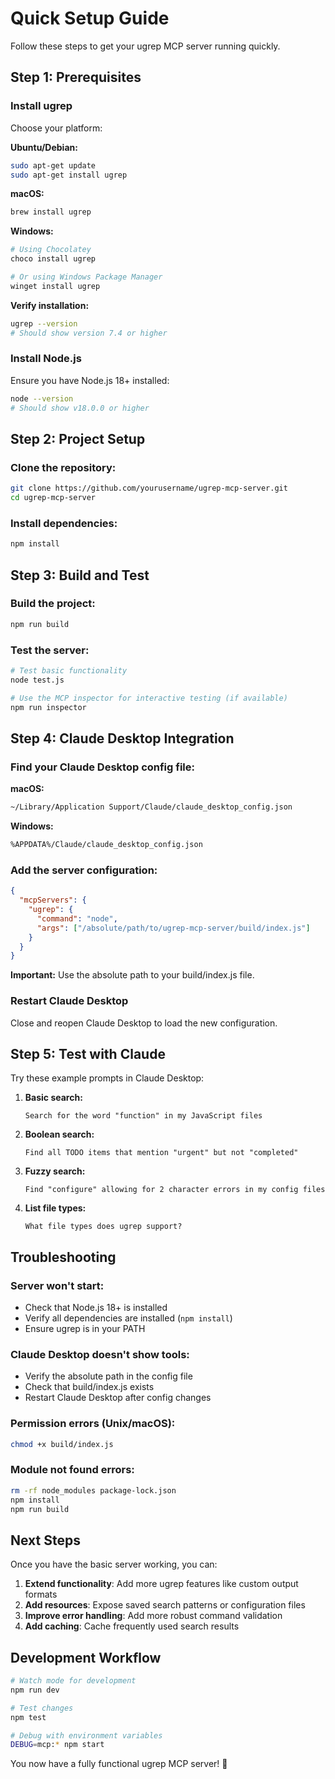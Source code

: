 # Quick Setup Guide

Follow these steps to get your ugrep MCP server running quickly.

## Step 1: Prerequisites

### Install ugrep
Choose your platform:

**Ubuntu/Debian:**
```bash
sudo apt-get update
sudo apt-get install ugrep
```

**macOS:**
```bash
brew install ugrep
```

**Windows:**
```bash
# Using Chocolatey
choco install ugrep

# Or using Windows Package Manager
winget install ugrep
```

**Verify installation:**
```bash
ugrep --version
# Should show version 7.4 or higher
```

### Install Node.js
Ensure you have Node.js 18+ installed:
```bash
node --version
# Should show v18.0.0 or higher
```

## Step 2: Project Setup

### Clone the repository:
```bash
git clone https://github.com/yourusername/ugrep-mcp-server.git
cd ugrep-mcp-server
```

### Install dependencies:
```bash
npm install
```

## Step 3: Build and Test

### Build the project:
```bash
npm run build
```

### Test the server:
```bash
# Test basic functionality
node test.js

# Use the MCP inspector for interactive testing (if available)
npm run inspector
```

## Step 4: Claude Desktop Integration

### Find your Claude Desktop config file:

**macOS:**
```bash
~/Library/Application Support/Claude/claude_desktop_config.json
```

**Windows:**
```bash
%APPDATA%/Claude/claude_desktop_config.json
```

### Add the server configuration:
```json
{
  "mcpServers": {
    "ugrep": {
      "command": "node",
      "args": ["/absolute/path/to/ugrep-mcp-server/build/index.js"]
    }
  }
}
```

**Important:** Use the absolute path to your build/index.js file.

### Restart Claude Desktop
Close and reopen Claude Desktop to load the new configuration.

## Step 5: Test with Claude

Try these example prompts in Claude Desktop:

1. **Basic search:**
   ```
   Search for the word "function" in my JavaScript files
   ```

2. **Boolean search:**
   ```
   Find all TODO items that mention "urgent" but not "completed"
   ```

3. **Fuzzy search:**
   ```
   Find "configure" allowing for 2 character errors in my config files
   ```

4. **List file types:**
   ```
   What file types does ugrep support?
   ```

## Troubleshooting

### Server won't start:
- Check that Node.js 18+ is installed
- Verify all dependencies are installed (`npm install`)
- Ensure ugrep is in your PATH

### Claude Desktop doesn't show tools:
- Verify the absolute path in the config file
- Check that build/index.js exists
- Restart Claude Desktop after config changes

### Permission errors (Unix/macOS):
```bash
chmod +x build/index.js
```

### Module not found errors:
```bash
rm -rf node_modules package-lock.json
npm install
npm run build
```

## Next Steps

Once you have the basic server working, you can:

1. **Extend functionality**: Add more ugrep features like custom output formats
2. **Add resources**: Expose saved search patterns or configuration files
3. **Improve error handling**: Add more robust command validation
4. **Add caching**: Cache frequently used search results

## Development Workflow

```bash
# Watch mode for development
npm run dev

# Test changes
npm test

# Debug with environment variables
DEBUG=mcp:* npm start
```

You now have a fully functional ugrep MCP server! 🎉